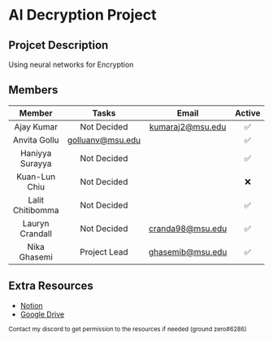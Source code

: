 # AI Decryption Project

## Projcet Description
Using neural networks for Encryption

## Members

| Member | Tasks | Email | Active |
| :---: | :---: | :---: | :---: | 
| Ajay Kumar | Not Decided | kumaraj2@msu.edu | ✅
| Anvita Gollu | golluanv@msu.edu | |✅
| Haniyya Surayya | Not Decided | |✅ 
| Kuan-Lun Chiu | Not Decided | |❌
| Lalit Chitibomma | Not Decided | |✅
| Lauryn Crandall | Not Decided | cranda98@msu.edu | ✅
| Nika Ghasemi | Project Lead | ghasemib@msu.edu | ✅

## Extra Resources
- [Notion](https://www.notion.so/Home-ffac235305664e18870a63512b24d334)
- [Google Drive](https://drive.google.com/drive/folders/15DNhHIobs9S5rOsSpd0B5ZXzChYis3gD)

<sub>Contact my discord to get permission to the resources if needed (ground zero#6286)</sub>
